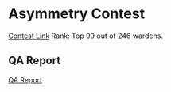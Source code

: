 # Asymmetry Contest
[Contest Link](https://code4rena.com/audits/2023-03-asymmetry-contest#top)
Rank: Top 99 out of 246 wardens.

## QA Report
[QA Report](./qa.md)
